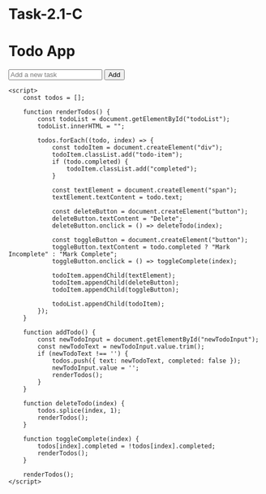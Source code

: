 # Task-2.1-C
<!DOCTYPE html>
<html lang="en">
<head>
    <meta charset="UTF-8">
    <meta name="viewport" content="width=device-width, initial-scale=1.0">
    <title>Todo App</title>
    <style>
        .todo-item {
            display: flex;
            justify-content: space-between;
            align-items: center;
            padding: 8px;
            border: 1px solid #ccc;
            margin: 8px 0;
        }
        .completed {
            text-decoration: line-through;
        }
    </style>
</head>
<body>
    <div id="app">
        <h1>Todo App</h1>
        <div>
            <input id="newTodoInput" placeholder="Add a new task">
            <button onclick="addTodo()">Add</button>
        </div>
        <div id="todoList"></div>
    </div>

    <script>
        const todos = [];

        function renderTodos() {
            const todoList = document.getElementById("todoList");
            todoList.innerHTML = "";

            todos.forEach((todo, index) => {
                const todoItem = document.createElement("div");
                todoItem.classList.add("todo-item");
                if (todo.completed) {
                    todoItem.classList.add("completed");
                }

                const textElement = document.createElement("span");
                textElement.textContent = todo.text;

                const deleteButton = document.createElement("button");
                deleteButton.textContent = "Delete";
                deleteButton.onclick = () => deleteTodo(index);

                const toggleButton = document.createElement("button");
                toggleButton.textContent = todo.completed ? "Mark Incomplete" : "Mark Complete";
                toggleButton.onclick = () => toggleComplete(index);

                todoItem.appendChild(textElement);
                todoItem.appendChild(deleteButton);
                todoItem.appendChild(toggleButton);

                todoList.appendChild(todoItem);
            });
        }

        function addTodo() {
            const newTodoInput = document.getElementById("newTodoInput");
            const newTodoText = newTodoInput.value.trim();
            if (newTodoText !== '') {
                todos.push({ text: newTodoText, completed: false });
                newTodoInput.value = '';
                renderTodos();
            }
        }

        function deleteTodo(index) {
            todos.splice(index, 1);
            renderTodos();
        }

        function toggleComplete(index) {
            todos[index].completed = !todos[index].completed;
            renderTodos();
        }

        renderTodos();
    </script>
</body>
</html>
